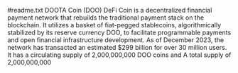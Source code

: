 #readme.txt
DOOTA Coin (DOO) DeFi Coin is a decentralized financial payment network that rebuilds the traditional payment stack on the blockchain. 
It utilizes a basket of fiat-pegged stablecoins, 
algorithmically stabilized by its reserve currency DOO, 
to facilitate programmable payments and open financial infrastructure development. 
As of December 2023, the network has transacted an estimated $299 billion for over 30 million users.
It has a circulating supply of 2,000,000,000 DOO coins and 
A total supply of 2,000,000,000
